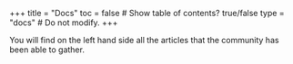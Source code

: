 +++
title = "Docs"
toc = false  # Show table of contents? true/false
type = "docs"  # Do not modify.
+++

You will find on the left hand side all the articles that the community has been able to gather.
